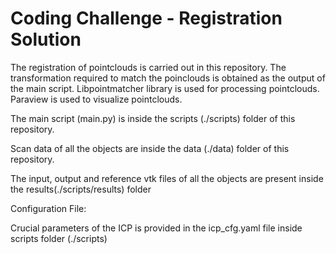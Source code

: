 # Coding Challenge - Registration Solution

The registration of pointclouds is carried out in this repository. The transformation required to match the poinclouds is obtained as the output of the main script. Libpointmatcher library is used for processing pointclouds. Paraview is used to visualize pointclouds.

The main script (main.py) is inside the scripts (./scripts) folder of this repository.

Scan data of all the objects are inside the data (./data) folder of this repository.

The input, output and reference vtk files of all the objects are present inside the results(./scripts/results) folder

Configuration File:

Crucial parameters of the ICP is provided in the icp_cfg.yaml file inside scripts folder
(./scripts)

